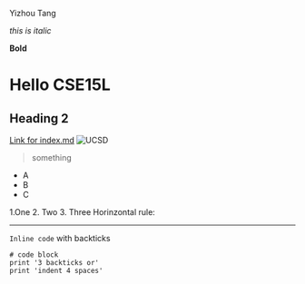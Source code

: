 Yizhou Tang 


*this is italic*


**Bold**
# Hello CSE15L
## Heading 2
[Link for index.md](https://skyeyestang99.github.io/cse15l-lab-reports/index.md)
![UCSD](https://ucsdnews.ucsd.edu/news_uploads/Resized_Geisel_Library_08.31.jpg)
>something
* A
* B
* C

1.One
2. Two
3. Three
Horinzontal rule:
___
`Inline code` with backticks

```
# code block
print '3 backticks or'
print 'indent 4 spaces'
```
